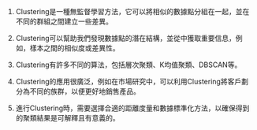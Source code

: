 1. Clustering是一種無監督學習方法，它可以將相似的數據點分組在一起，並在不同的群組之間建立一些差異。

2. Clustering可以幫助我們發現數據點的潛在結構，並從中獲取重要信息，例如，樣本之間的相似度或差異性。

3. Clustering有許多不同的算法，包括層次聚類、K均值聚類、DBSCAN等。

4. Clustering的應用很廣泛，例如在市場研究中，可以利用Clustering將客戶劃分為不同的族群，以便更好地銷售產品。

5. 進行Clustering時，需要選擇合適的距離度量和數據標準化方法，以確保得到的聚類結果是可解釋且有意義的。